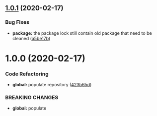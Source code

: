 ## [1.0.1](https://github.com/Itee/itee-couchbase/compare/v1.0.0...v1.0.1) (2020-02-17)


### Bug Fixes

* **package:** the package lock still contain old package that need to be cleaned ([a5be17b](https://github.com/Itee/itee-couchbase/commit/a5be17b247bfb98bc79c06223b0236b2e07c1a5c))

# 1.0.0 (2020-02-17)


### Code Refactoring

* **global:** populate repository ([423b65d](https://github.com/Itee/itee-couchbase/commit/423b65dd40c0ec960877dadf51b0bb18e9a7161d))


### BREAKING CHANGES

* **global:** populate
